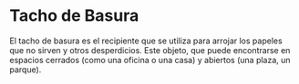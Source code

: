 # Tacho de Basura
El tacho de basura es el recipiente que se utiliza para arrojar los papeles que no sirven y otros desperdicios. Este objeto, que puede encontrarse en espacios cerrados (como una oficina o una casa) y abiertos (una plaza, un parque).

